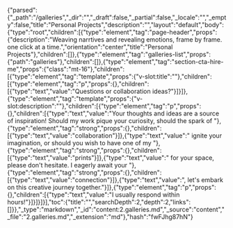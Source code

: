 {"parsed":{"_path":"/galleries","_dir":"","_draft":false,"_partial":false,"_locale":"","_empty":false,"title":"Personal Projects","description":"","layout":"default","body":{"type":"root","children":[{"type":"element","tag":"page-header","props":{"description":"Weaving narrtives and revealing emotions, frame by frame. one click at a time.","orientation":"center","title":"Personal Projects"},"children":[]},{"type":"element","tag":"galleries-list","props":{"path":"galleries"},"children":[]},{"type":"element","tag":"section-cta-hire-me","props":{"class":"mt-16"},"children":[{"type":"element","tag":"template","props":{"v-slot:title":""},"children":[{"type":"element","tag":"p","props":{},"children":[{"type":"text","value":"Questions or collaboration ideas?"}]}]},{"type":"element","tag":"template","props":{"v-slot:description":""},"children":[{"type":"element","tag":"p","props":{},"children":[{"type":"text","value":"Your thoughts and ideas are a source of inspiration! Should my work pique your curiosity, should the spark of "},{"type":"element","tag":"strong","props":{},"children":[{"type":"text","value":"collaboration"}]},{"type":"text","value":" ignite your imagination, or should you wish to have one of my "},{"type":"element","tag":"strong","props":{},"children":[{"type":"text","value":"prints"}]},{"type":"text","value":" for your space, please don't hesitate. I eagerly await your "},{"type":"element","tag":"strong","props":{},"children":[{"type":"text","value":"connection"}]},{"type":"text","value":", let's embark on this creative journey together."}]},{"type":"element","tag":"p","props":{},"children":[{"type":"text","value":"I usually respond within hours!"}]}]}]}],"toc":{"title":"","searchDepth":2,"depth":2,"links":[]}},"_type":"markdown","_id":"content:2.galleries.md","_source":"content","_file":"2.galleries.md","_extension":"md"},"hash":"fwFJhg87hN"}